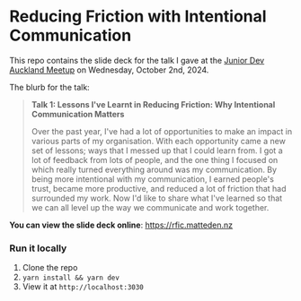 # Reducing Friction with Intentional Communication

This repo contains the slide deck for the talk I gave at the [Junior Dev Auckland Meetup](https://www.meetup.com/JuniorDev-Auckland/) on Wednesday, October 2nd, 2024.

The blurb for the talk:
> **Talk 1: Lessons I've Learnt in Reducing Friction: Why Intentional Communication Matters**
> 
> Over the past year, I've had a lot of opportunities to make an impact in various parts of my organisation. With each opportunity came a new set of lessons; ways that I messed up that I could learn from. I got a lot of feedback from lots of people, and the one thing I focused on which really turned everything around was my communication. By being more intentional with my communication, I earned people's trust, became more productive, and reduced a lot of friction that had surrounded my work. Now I'd like to share what I've learned so that we can all level up the way we communicate and work together.

**You can view the slide deck online**: https://rfic.matteden.nz

### Run it locally

1. Clone the repo
2. `yarn install && yarn dev`
3. View it at `http://localhost:3030` 

